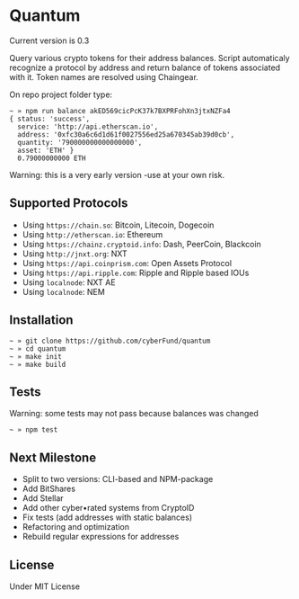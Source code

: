 # Quantum

Current version is 0.3

Query various crypto tokens for their address balances. Script automaticaly recognize a protocol by address and return balance of tokens associated with it. Token names are resolved using Chaingear.

On repo project folder type:
```
~ » npm run balance akED569cicPcK37k7BXPRFohXn3jtxNZFa4
{ status: 'success',
  service: 'http://api.etherscan.io',
  address: '0xfc30a6c6d1d61f0027556ed25a670345ab39d0cb',
  quantity: '790000000000000000',
  asset: 'ETH' }
  0.79000000000 ETH
```

Warning: this is a very early version -use at your own risk.

## Supported Protocols

- Using `https://chain.so`: Bitcoin, Litecoin, Dogecoin
- Using `http://etherscan.io`: Ethereum
- Using `https://chainz.cryptoid.info`: Dash, PeerCoin, Blackcoin
- Using `http://jnxt.org`: NXT
- Using `https://api.coinprism.com`: Open Assets Protocol
- Using `https://api.ripple.com`: Ripple and Ripple based IOUs
- Using `localnode`: NXT AE
- Using `localnode`: NEM

## Installation

```
~ » git clone https://github.com/cyberFund/quantum
~ » cd quantum
~ » make init
~ » make build
```

## Tests
Warning: some tests may not pass because balances was changed
```
~ » npm test
```
## Next Milestone
- Split to two versions: CLI-based and NPM-package
- Add BitShares
- Add Stellar
- Add other cyber•rated systems from CryptoID
- Fix tests (add addresses with static balances)
- Refactoring and optimization
- Rebuild regular expressions for addresses

## License

Under MIT License
